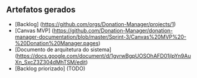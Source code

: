 ## Artefatos gerados
  - [Backlog] (https://github.com/orgs/Donation-Manager/projects/1)
  - [Canvas MVP] (https://github.com/Donation-Manager/donation-manager-documentation/blob/master/Sprint-3/Canvas%20MVP%20-%20Donation%20Manager.pages)
  - [Documento de arquitetura do sistema] (https://docs.google.com/document/d/1gvrwBgpUOSOhAFD01jlpYn9AuXn_SxcZ3Z304dMhTSM/edit)
  - [Backlog priorizado] (TODO)
